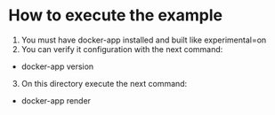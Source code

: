 # How to execute the example

1. You must have docker-app installed and built like experimental=on
2. You can verify it configuration with the next command:
  - docker-app version
3. On this directory execute the next command:
  - docker-app render 
